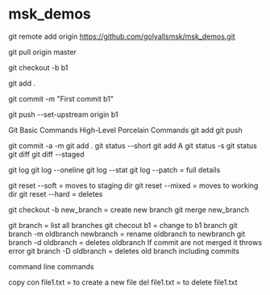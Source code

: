 # msk_demos

git remote add origin <https://github.com/golyallsmsk/msk_demos.git>

git pull origin master

git checkout -b b1

git add .

git commit -m "First commit b1"

git push --set-upstream origin b1

Git Basic Commands
High-Level Porcelain Commands
git add
git push

git commit -a -m
git add .
git status --short
git add A
git status -s
git status
git diff
git diff --staged

git log
git log --oneline
git log --stat
git log --patch = full details

git reset --soft = moves to staging dir
git reset --mixed = moves to working dir
git reset --hard = deletes

git checkout -b new_branch = create new branch
git merge new_branch

git branch = list all branches
git checout b1 = change to b1 branch
git branch -m oldbranch newbranch = rename oldbranch to newbranch
git branch -d oldbranch = deletes oldbranch
If commit are not merged it throws error
git branch -D oldbranch = deletes old branch including commits

command line commands

copy con file1.txt = to create a new file
del file1.txt = to delete file1.txt
